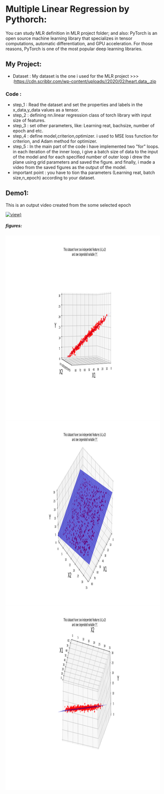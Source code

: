 # Multiple Linear Regression by Pythorch:
You can study MLR definition in MLR project folder; and also:
PyTorch is an open source machine learning library that specializes in tensor computations, automatic differentiation, and GPU acceleration. For those reasons, PyTorch is one of the most popular deep learning libraries.

## My Project:
* Dataset : My dataset is the one i used for the MLR project >>> :https://cdn.scribbr.com/wp-content/uploads//2020/02/heart.data_.zip
### Code :
* step_1 : Read the dataset and set the properties and labels in the x_data,y_data values as a tensor. 
* step_2 : defining nn.linear regression class of torch library with  input size of features.
* step_3 : set other parameters, like: Learning reat, bachsize, number of epoch and etc.
* step_4 : define model,criterion,optimizer. i used to MSE loss function for criterion, and Adam method for optimizer.
* step_5 : In the main part of the code i have implemented two "for" loops. in each iteration of the inner loop, i give a batch size of data to the input of the model and for each specified number of outer loop i drew the plane using grid parameters and saved the figure.
and finally, i made a video from the saved figures as the output of the model.
* important point : you have to tion tha parameters (Learning reat, batch size,n_epoch) according to your dataset.

## Demo1:
This is an output video created from the  some selected epoch 

[![view](https://img.youtube.com/vi/AL0ZHEvjZQo/0.jpg))](https://youtu.be/AL0ZHEvjZQo)


##### figures:
<img src="data/Figure_2.png" width="1200" height="600">
<img src="data/Figure_3.png" width="1200" height="600">
<img src="data/Figure_1.png" width="1200" height="600">
